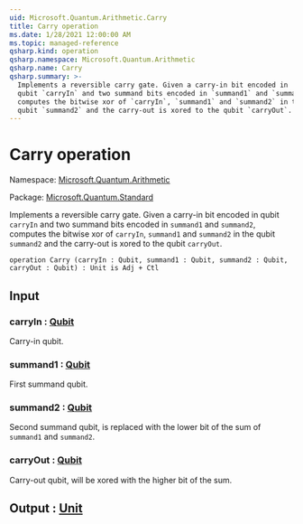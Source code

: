 ```yaml
---
uid: Microsoft.Quantum.Arithmetic.Carry
title: Carry operation
ms.date: 1/28/2021 12:00:00 AM
ms.topic: managed-reference
qsharp.kind: operation
qsharp.namespace: Microsoft.Quantum.Arithmetic
qsharp.name: Carry
qsharp.summary: >-
  Implements a reversible carry gate. Given a carry-in bit encoded in
  qubit `carryIn` and two summand bits encoded in `summand1` and `summand2`,
  computes the bitwise xor of `carryIn`, `summand1` and `summand2` in the
  qubit `summand2` and the carry-out is xored to the qubit `carryOut`.
---
```


# Carry operation

Namespace: [Microsoft.Quantum.Arithmetic](xref:Microsoft.Quantum.Arithmetic)

Package: [Microsoft.Quantum.Standard](https://nuget.org/packages/Microsoft.Quantum.Standard)


Implements a reversible carry gate. Given a carry-in bit encoded inqubit `carryIn` and two summand bits encoded in `summand1` and `summand2`,computes the bitwise xor of `carryIn`, `summand1` and `summand2` in thequbit `summand2` and the carry-out is xored to the qubit `carryOut`.

```qsharp
operation Carry (carryIn : Qubit, summand1 : Qubit, summand2 : Qubit, carryOut : Qubit) : Unit is Adj + Ctl
```


## Input

### carryIn : [Qubit](xref:microsoft.quantum.lang-ref.qubit)

Carry-in qubit.


### summand1 : [Qubit](xref:microsoft.quantum.lang-ref.qubit)

First summand qubit.


### summand2 : [Qubit](xref:microsoft.quantum.lang-ref.qubit)

Second summand qubit, is replaced with the lower bit of the sum of`summand1` and `summand2`.


### carryOut : [Qubit](xref:microsoft.quantum.lang-ref.qubit)

Carry-out qubit, will be xored with the higher bit of the sum.



## Output : [Unit](xref:microsoft.quantum.lang-ref.unit)

